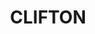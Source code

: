 ---
facts:
- Clifton is located in the Darling Downs region of Queensland, Australia.
- The town is situated on the banks of the Condamine River.
- Clifton is known for its rich agricultural land, particularly for wheat and other
  grains.
- The town was established in the 1860s.
- Clifton is home to a number of heritage-listed buildings.
- The Clifton Co-operative Society, established in 1893, is one of the oldest and
  largest agricultural cooperatives in Australia.
- Clifton hosts an annual show, showcasing local agricultural produce and livestock.
- The town has a number of parks and gardens, including the Clifton Recreation Reserve.
- Clifton is a popular destination for fishing and other water-based activities.
- The town is located approximately 180km south-west of Brisbane.
historical_events:
- date: '1893'
  name: Establishment of Clifton Co-operative Society
lastmod: '2025-04-09T02:59:40+00:00'
latitude: -27.965214
layout: suburb
longitude: 151.948279
notable_people: []
postcode: '4361'
state: QLD
title: CLIFTON
tourist_locations:
- name: The Clifton Co-operative Society Mill
url: /qld/clifton/
---